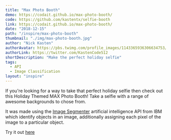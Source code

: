```yaml
---
title: "Max Photo Booth"
demo: https://codait.github.io/max-photo-booth/
code: https://github.com/kastentx/selfie-booth
link: https://codait.github.io/max-photo-booth/
date: "2018-12-15"
path: "/inspire/max-photo-booth"
thumbnail: "./img/max-photo-booth.jpg"
author: "Nick Kasten"
authorAvatar: https://pbs.twimg.com/profile_images/1143365936306634753/BOapwImq_400x400.jpg
authorLink: https://twitter.com/KastenCode512
shortDescription: "Make the perfect holiday selfie"
tags:
  - API
  - Image Classification
layout: "inspire"
---
```


If you're looking for a way to take that perfect holiday selfie then check out this Holiday Themed MAX Photo Booth!
Take a selfie with a range of awesome backgrounds to chose from.

It was made using the [Image Segmenter](https://developer.ibm.com/exchanges/models/all/max-image-segmenter/)
artificial intelligence API from IBM which identify objects in an image, additionally assigning each pixel of the image to a particular object.

Try it out [here](https://vibertthio.com/sornting/)
